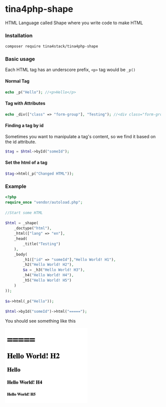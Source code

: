# tina4php-shape
HTML Language called Shape where you write code to make HTML

### Installation

```bash
composer require tina4stack/tina4php-shape
```

### Basic usage

Each HTML tag has an underscore prefix, `<p>` tag would be `_p()`

#### Normal Tag
```php
echo _p("Hello"); //<p>Hello</p>
```

#### Tag with Attributes
```php
echo _div(["class" => "form-group"], "Testing"); //<div class="form-group">Testing</div>
```

#### Finding a tag by id

Sometimes you want to manipulate a tag's content, so we find it based on the id attribute.

```php
$tag = $html->byId("someId");
```

#### Set the html of a tag

```php
$tag->html(_p("Changed HTML"));
```



### Example
```php
<?php
require_once "vendor/autoload.php";

//Start some HTML

$html = _shape(
    _doctype("html"),
    _html(["lang" => "en"],
    _head(
        _title("Testing")
    ),
    _body(
        _h1(["id" => "someId"],"Hello World! H1"),
        _h2("Hello World! H2"),
        $a = _h3("Hello World! H3"),
        _h4("Hello World! H4"),
        _h5("Hello World! H5")
    )
));

$a->html(_p("Hello"));

$html->byId("someId")->html("=====");

```

You should see something like this

![](.README_images/a09fd8f7.png)